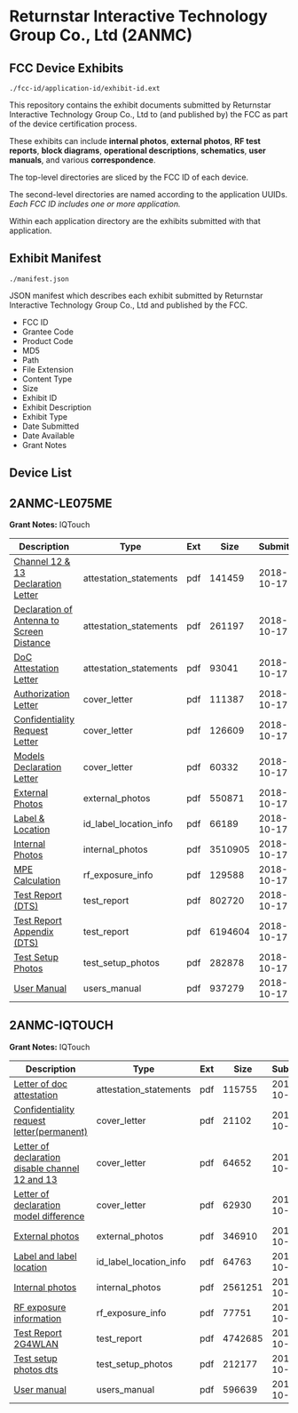 # Returnstar Interactive Technology Group Co., Ltd (2ANMC)
## FCC Device Exhibits

```
./fcc-id/application-id/exhibit-id.ext
```

This repository contains the exhibit documents submitted by Returnstar Interactive Technology Group Co., Ltd to (and published by) the FCC as part of the device certification process.

These exhibits can include **internal photos**, **external photos**, **RF test reports**, **block diagrams**, **operational descriptions**, **schematics**, **user manuals**, and various **correspondence**.

The top-level directories are sliced by the FCC ID of each device.

The second-level directories are named according to the application UUIDs. *Each FCC ID includes one or more application.*

Within each application directory are the exhibits submitted with that application. 

## Exhibit Manifest

```
./manifest.json
```

JSON manifest which describes each exhibit submitted by Returnstar Interactive Technology Group Co., Ltd and published by the FCC.

- FCC ID
- Grantee Code
- Product Code
- MD5
- Path
- File Extension
- Content Type
- Size
- Exhibit ID
- Exhibit Description
- Exhibit Type
- Date Submitted
- Date Available
- Grant Notes

## Device List
## 2ANMC-LE075ME
**Grant Notes:** IQTouch

| Description | Type | Ext | Size | Submitted | Available |
| ----------- | ---- | --- | ---- | --------- | --------- |
| [Channel 12 & 13 Declaration Letter](2ANMC-LE075ME/74720256198aaa3adc5dbf27b44dd955/4038221.pdf) | attestation_statements | pdf | 141459 | 2018-10-17 | 2018-10-17 |
| [Declaration of Antenna to Screen Distance](2ANMC-LE075ME/74720256198aaa3adc5dbf27b44dd955/4038222.pdf) | attestation_statements | pdf | 261197 | 2018-10-17 | 2018-10-17 |
| [DoC Attestation Letter](2ANMC-LE075ME/74720256198aaa3adc5dbf27b44dd955/4038223.pdf) | attestation_statements | pdf | 93041 | 2018-10-17 | 2018-10-17 |
| [Authorization Letter](2ANMC-LE075ME/74720256198aaa3adc5dbf27b44dd955/4038218.pdf) | cover_letter | pdf | 111387 | 2018-10-17 | 2018-10-17 |
| [Confidentiality Request Letter](2ANMC-LE075ME/74720256198aaa3adc5dbf27b44dd955/4038219.pdf) | cover_letter | pdf | 126609 | 2018-10-17 | 2018-10-17 |
| [Models Declaration Letter](2ANMC-LE075ME/74720256198aaa3adc5dbf27b44dd955/4038220.pdf) | cover_letter | pdf | 60332 | 2018-10-17 | 2018-10-17 |
| [External Photos](2ANMC-LE075ME/74720256198aaa3adc5dbf27b44dd955/4038231.pdf) | external_photos | pdf | 550871 | 2018-10-17 | 2018-10-17 |
| [Label & Location](2ANMC-LE075ME/74720256198aaa3adc5dbf27b44dd955/4038233.pdf) | id_label_location_info | pdf | 66189 | 2018-10-17 | 2018-10-17 |
| [Internal Photos](2ANMC-LE075ME/74720256198aaa3adc5dbf27b44dd955/4038232.pdf) | internal_photos | pdf | 3510905 | 2018-10-17 | 2018-10-17 |
| [MPE Calculation](2ANMC-LE075ME/74720256198aaa3adc5dbf27b44dd955/4038230.pdf) | rf_exposure_info | pdf | 129588 | 2018-10-17 | 2018-10-17 |
| [Test Report (DTS)](2ANMC-LE075ME/74720256198aaa3adc5dbf27b44dd955/4038227.pdf) | test_report | pdf | 802720 | 2018-10-17 | 2018-10-17 |
| [Test Report Appendix (DTS)](2ANMC-LE075ME/74720256198aaa3adc5dbf27b44dd955/4038228.pdf) | test_report | pdf | 6194604 | 2018-10-17 | 2018-10-17 |
| [Test Setup Photos](2ANMC-LE075ME/74720256198aaa3adc5dbf27b44dd955/4038229.pdf) | test_setup_photos | pdf | 282878 | 2018-10-17 | 2018-10-17 |
| [User Manual](2ANMC-LE075ME/74720256198aaa3adc5dbf27b44dd955/4038234.pdf) | users_manual | pdf | 937279 | 2018-10-17 | 2018-10-17 |
## 2ANMC-IQTOUCH
**Grant Notes:** IQTouch

| Description | Type | Ext | Size | Submitted | Available |
| ----------- | ---- | --- | ---- | --------- | --------- |
| [Letter of doc attestation](2ANMC-IQTOUCH/096e2e950b909adb14c66f34056617ae/3617861.pdf) | attestation_statements | pdf | 115755 | 2017-10-25 | 2017-10-26 |
| [Confidentiality request letter(permanent)](2ANMC-IQTOUCH/096e2e950b909adb14c66f34056617ae/3617839.pdf) | cover_letter | pdf | 21102 | 2017-10-25 | 2017-10-26 |
| [Letter of declaration disable channel 12 and 13](2ANMC-IQTOUCH/096e2e950b909adb14c66f34056617ae/3617856.pdf) | cover_letter | pdf | 64652 | 2017-10-25 | 2017-10-26 |
| [Letter of declaration model difference](2ANMC-IQTOUCH/096e2e950b909adb14c66f34056617ae/3617859.pdf) | cover_letter | pdf | 62930 | 2017-10-25 | 2017-10-26 |
| [External photos](2ANMC-IQTOUCH/096e2e950b909adb14c66f34056617ae/3617841.pdf) | external_photos | pdf | 346910 | 2017-10-25 | 2017-10-26 |
| [Label and label location](2ANMC-IQTOUCH/096e2e950b909adb14c66f34056617ae/3617852.pdf) | id_label_location_info | pdf | 64763 | 2017-10-25 | 2017-10-26 |
| [Internal photos](2ANMC-IQTOUCH/096e2e950b909adb14c66f34056617ae/3617845.pdf) | internal_photos | pdf | 2561251 | 2017-10-25 | 2017-10-26 |
| [RF exposure information](2ANMC-IQTOUCH/096e2e950b909adb14c66f34056617ae/3617866.pdf) | rf_exposure_info | pdf | 77751 | 2017-10-25 | 2017-10-26 |
| [Test Report 2G4WLAN](2ANMC-IQTOUCH/096e2e950b909adb14c66f34056617ae/3617875.pdf) | test_report | pdf | 4742685 | 2017-10-25 | 2017-10-26 |
| [Test setup photos dts](2ANMC-IQTOUCH/096e2e950b909adb14c66f34056617ae/3617881.pdf) | test_setup_photos | pdf | 212177 | 2017-10-25 | 2017-10-26 |
| [User manual](2ANMC-IQTOUCH/096e2e950b909adb14c66f34056617ae/3617894.pdf) | users_manual | pdf | 596639 | 2017-10-26 | 2017-10-26 |
